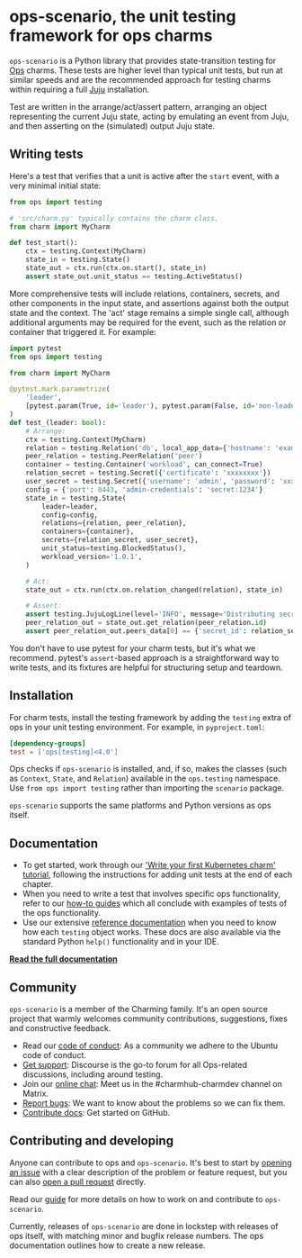 # ops-scenario, the unit testing framework for ops charms

`ops-scenario` is a Python library that provides state-transition testing for
[Ops](https://documentation.ubuntu.com/ops/latest/) charms. These tests are higher level than
typical unit tests, but run at similar speeds and are the recommended approach
for testing charms within requiring a full [Juju](https://juju.is) installation.

Test are written in the arrange/act/assert pattern, arranging an object
representing the current Juju state, acting by emulating an event from Juju, and
then asserting on the (simulated) output Juju state.

## Writing tests

Here's a test that verifies that a unit is active after the `start` event, with a very minimal initial state:

```python
from ops import testing

# 'src/charm.py' typically contains the charm class.
from charm import MyCharm

def test_start():
    ctx = testing.Context(MyCharm)
    state_in = testing.State()
    state_out = ctx.run(ctx.on.start(), state_in)
    assert state_out.unit_status == testing.ActiveStatus()
```

More comprehensive tests will include relations, containers, secrets, and other
components in the input state, and assertions against both the output state and
the context. The 'act' stage remains a simple single call, although additional
arguments may be required for the event, such as the relation or container that
triggered it. For example:

```python
import pytest
from ops import testing

from charm import MyCharm

@pytest.mark.parametrize(
    'leader',
    [pytest.param(True, id='leader'), pytest.param(False, id='non-leader')],
)
def test_(leader: bool):
    # Arrange:
    ctx = testing.Context(MyCharm)
    relation = testing.Relation('db', local_app_data={'hostname': 'example.com'})
    peer_relation = testing.PeerRelation('peer')
    container = testing.Container('workload', can_connect=True)
    relation_secret = testing.Secret({'certificate': 'xxxxxxxx'})
    user_secret = testing.Secret({'username': 'admin', 'password': 'xxxxxxxx'})
    config = {'port': 8443, 'admin-credentials': 'secret:1234'}
    state_in = testing.State(
        leader=leader,
        config=config,
        relations={relation, peer_relation},
        containers={container},
        secrets={relation_secret, user_secret},
        unit_status=testing.BlockedStatus(),
        workload_version='1.0.1',
    )

    # Act:
    state_out = ctx.run(ctx.on.relation_changed(relation), state_in)

    # Assert:
    assert testing.JujuLogLine(level='INFO', message='Distributing secret.') in ctx.juju_log
    peer_relation_out = state_out.get_relation(peer_relation.id)
    assert peer_relation_out.peers_data[0] == {'secret_id': relation_secret.id}
```

You don't have to use pytest for your charm tests, but it's what we recommend.
pytest's `assert`-based approach is a straightforward way to write tests, and
its fixtures are helpful for structuring setup and teardown.

## Installation

For charm tests, install the testing framework by adding the `testing` extra of
ops in your unit testing environment. For example, in `pyproject.toml`:

```toml
[dependency-groups]
test = ['ops[testing]<4.0']
```

Ops checks if `ops-scenario` is installed, and, if so, makes the classes
(such as `Context`, `State`, and `Relation`) available in the `ops.testing`
namespace. Use `from ops import testing` rather than importing the `scenario`
package.

`ops-scenario` supports the same platforms and Python versions as ops itself.

## Documentation

 * To get started, work through our ['Write your first Kubernetes charm' tutorial](https://documentation.ubuntu.com/ops/latest/tutorial/from-zero-to-hero-write-your-first-kubernetes-charm/create-a-minimal-kubernetes-charm.html#write-unit-tests-for-your-charm), following the instructions for adding
   unit tests at the end of each chapter.
 * When you need to write a test that involves specific ops functionality,
   refer to our [how-to guides](https://documentation.ubuntu.com/ops/latest/howto/index.html)
   which all conclude with examples of tests of the ops functionality.
 * Use our extensive [reference documentation](https://documentation.ubuntu.com/ops/latest/reference/ops-testing.html#ops-testing) when you need to know how each `testing` object works. These
   docs are also available via the standard Python `help()` functionality and in
   your IDE.

[**Read the full documentation**](https://documentation.ubuntu.com/ops/latest/)

## Community

`ops-scenario` is a member of the Charming family. It's an open source project
that warmly welcomes community contributions, suggestions, fixes and
constructive feedback.

* Read our [code of conduct](https://ubuntu.com/community/ethos/code-of-conduct):
  As a community we adhere to the Ubuntu code of conduct.
* [Get support](https://discourse.charmhub.io/): Discourse is the go-to forum
  for all Ops-related discussions, including around testing.
* Join our [online chat](https://matrix.to/#/#charmhub-charmdev:ubuntu.com):
  Meet us in the #charmhub-charmdev channel on Matrix.
* [Report bugs](https://github.com/canonical/operator/issues): We want to know
  about the problems so we can fix them.
* [Contribute docs](https://github.com/canonical/operator/blob/main/HACKING.md#contributing-documentation):
  Get started on GitHub.

## Contributing and developing

Anyone can contribute to ops and `ops-scenario`. It's best to start by
[opening an issue](https://github.com/canonical/operator/issues) with a clear
description of the problem or feature request, but you can also
[open a pull request](https://github.com/canonical/operator/pulls) directly.

Read our [guide](./CONTRIBUTING.md) for more details on how to work on and
contribute to `ops-scenario`.

Currently, releases of `ops-scenario` are done in lockstep with releases of ops
itself, with matching minor and bugfix release numbers. The ops documentation
outlines how to create a new release.
